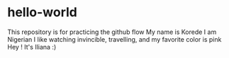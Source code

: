 # hello-world
This repository is for practicing the github flow
My name is Korede I am Nigerian I like watching invincible, travelling, and my favorite color is pink 
Hey ! It's Iliana :)
